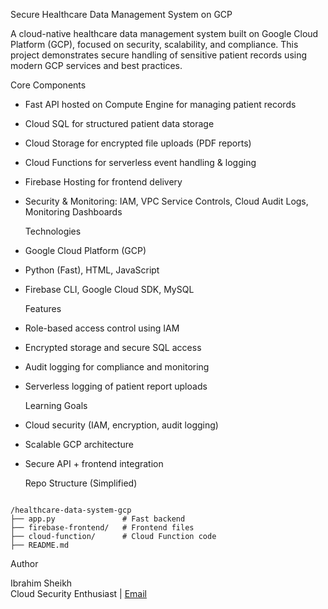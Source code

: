 
 Secure Healthcare Data Management System on GCP



A cloud-native healthcare data management system built on Google Cloud Platform (GCP), focused on security, scalability, and compliance. This project demonstrates secure handling of sensitive patient records using modern GCP services and best practices.

 Core Components

- Fast API hosted on Compute Engine for managing patient records
- Cloud SQL for structured patient data storage
- Cloud Storage for encrypted file uploads (PDF reports)
- Cloud Functions for serverless event handling & logging
- Firebase Hosting for frontend delivery
- Security & Monitoring: IAM, VPC Service Controls, Cloud Audit Logs, Monitoring Dashboards

  Technologies

- Google Cloud Platform (GCP)
- Python (Fast), HTML, JavaScript
- Firebase CLI, Google Cloud SDK, MySQL

  Features

- Role-based access control using IAM
- Encrypted storage and secure SQL access
- Audit logging for compliance and monitoring
- Serverless logging of patient report uploads

  Learning Goals

- Cloud security (IAM, encryption, audit logging)
- Scalable GCP architecture
- Secure API + frontend integration

  Repo Structure (Simplified)

```

/healthcare-data-system-gcp
├── app.py               # Fast backend
├── firebase-frontend/   # Frontend files
├── cloud-function/      # Cloud Function code
├── README.md

```

  Author

Ibrahim Sheikh  
Cloud Security Enthusiast | 
 [Email](mailto:isheikh@alumni.cmu.edu)

